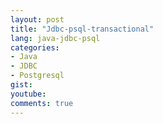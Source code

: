 ```yaml
---
layout: post
title: "Jdbc-psql-transactional"
lang: java-jdbc-psql
categories:
- Java
- JDBC
- Postgresql 
gist: 
youtube: 
comments: true
---
```


